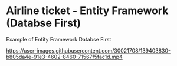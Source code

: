 # Airline ticket - Entity Framework (Databse First)
Example of Entity Framework Databse First



https://user-images.githubusercontent.com/30021708/139403830-b805da4e-91e3-4602-8460-71567f5fac1d.mp4

